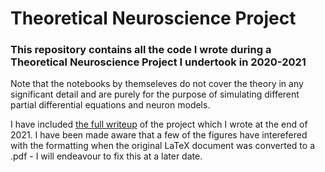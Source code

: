 # Theoretical Neuroscience Project

### This repository contains all the code I wrote during a Theoretical Neuroscience Project I undertook in 2020-2021

Note that the notebooks by themseleves do not cover the theory in any significant detail and are purely for the purpose of simulating different partial differential equations and neuron models.

I have included [the full writeup](https://github.com/r-reji/theoreticalNeuroscienceCode/blob/main/Theoretical_Neuroscience_Project___Final_Report.pdf) of the project which I wrote at the end of 2021. I have been made aware that a few of the figures have interefered with the formatting when the original LaTeX document was converted to a .pdf - I will endeavour to fix this at a later date.
